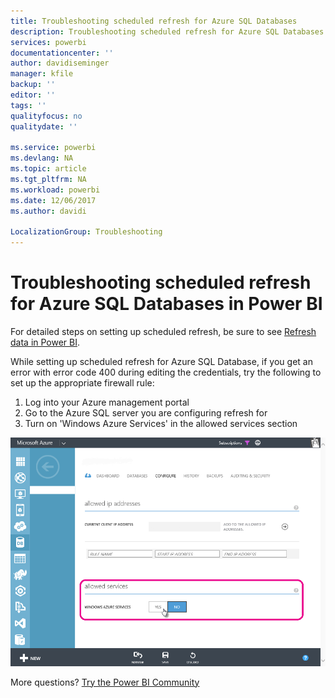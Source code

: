 ```yaml
---
title: Troubleshooting scheduled refresh for Azure SQL Databases
description: Troubleshooting scheduled refresh for Azure SQL Databases in Power BI
services: powerbi
documentationcenter: ''
author: davidiseminger
manager: kfile
backup: ''
editor: ''
tags: ''
qualityfocus: no
qualitydate: ''

ms.service: powerbi
ms.devlang: NA
ms.topic: article
ms.tgt_pltfrm: NA
ms.workload: powerbi
ms.date: 12/06/2017
ms.author: davidi

LocalizationGroup: Troubleshooting
---
```

# Troubleshooting scheduled refresh for Azure SQL Databases in Power BI
For detailed steps on setting up scheduled refresh, be sure to see [Refresh data in Power BI](refresh-data.md).

While setting up scheduled refresh for Azure SQL Database, if you get an error with error code 400 during editing the credentials, try the following to set up the appropriate firewall rule:

1. Log into your Azure management portal
2. Go to the Azure SQL server you are configuring refresh for
3. Turn on 'Windows Azure Services' in the allowed services section

![](media/service-admin-troubleshooting-scheduled-refresh-azure-sql-databases/azurerefresh.png)  

More questions? [Try the Power BI Community](http://community.powerbi.com/)


